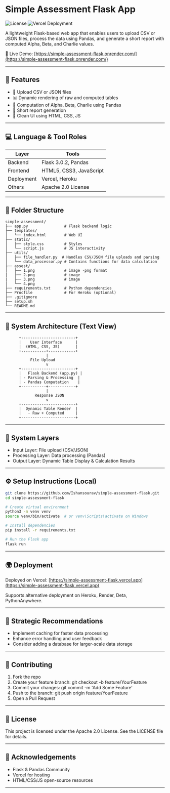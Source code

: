 
# Simple Assessment Flask App

![License](https://img.shields.io/badge/license-Apache%202.0-blue.svg)
![Vercel Deployment](https://img.shields.io/badge/Live%20Demo-Vercel-success?logo=vercel)

A lightweight Flask-based web app that enables users to upload CSV or JSON files, process the data using Pandas, and generate a short report with computed Alpha, Beta, and Charlie values.

🔗 Live Demo: [https://simple-assessment-flask.onrender.com/](https://simple-assessment-flask.onrender.com/)

---

## 🚀 Features

- 📂 Upload CSV or JSON files
- 📊 Dynamic rendering of raw and computed tables
- 🧠 Computation of Alpha, Beta, Charlie using Pandas
- 📜 Short report generation
- 🧼 Clean UI using HTML, CSS, JS

---

## 💻 Language & Tool Roles

| Layer            | Tools                              |
|------------------|------------------------------------|
| Backend          | Flask 3.0.2, Pandas                |
| Frontend         | HTML5, CSS3, JavaScript            |
| Deployment       | Vercel, Heroku                     |
| Others           | Apache 2.0 License                 |

---

## 🔧 Folder Structure

```
simple-assessment/
├── app.py                # Flask backend logic
├── templates/
│   └── index.html        # Web UI
├── static/
│   ├── style.css         # Styles
│   └── script.js         # JS interactivity
├── utils/
│   ├── file_handler.py  # Handles CSV/JSON file uploads and parsing
│   └── data_processor.py # Contains functions for data calculation
├── assest/
│   ├── 1.png             # image -png format
|   ├── 2.png             # image
|   ├── 3.png             # image 
│   └── 4.png             
├── requirements.txt      # Python dependencies
├── Procfile              # For Heroku (optional)
├── .gitignore
├── setup.sh
└── README.md
```

---

## 🧠 System Architecture (Text View)

```
      +------------------------+
      |    User Interface      |
      |  (HTML, CSS, JS)       |
      +-----------+------------+
                  |
           File Upload
                  v
      +------------------------+
      |   Flask Backend (app.py) |
      | - Parsing & Processing  |
      | - Pandas Computation    |
      +-----------+------------+
                  |
             Response JSON
                  v
      +------------------------+
      |  Dynamic Table Render  |
      |   - Raw + Computed     |
      +------------------------+
```
---

## 🔧 System Layers

- Input Layer: File upload (CSV/JSON)
- Processing Layer: Data processing (Pandas)
- Output Layer: Dynamic Table Display & Calculation Results

---

## ⚙️ Setup Instructions (Local)

```bash
git clone https://github.com/Ishansourav/simple-assessment-flask.git
cd simple-assessment-flask

# Create virtual environment
python3 -m venv venv
source venv/bin/activate  # or venv\Scripts\activate on Windows

# Install dependencies
pip install -r requirements.txt

# Run the Flask app
flask run
```

---

## 🌍 Deployment

Deployed on Vercel: [https://simple-assessment-flask.vercel.app](https://simple-assessment-flask.vercel.app)

Supports alternative deployment on Heroku, Render, Deta, PythonAnywhere.

---

<div class="section">
      <h2>🧠 Strategic Recommendations</h2>
      <ul>
            <li>Implement caching for faster data processing</li>
            <li>Enhance error handling and user feedback</li>
            <li>Consider adding a database for larger-scale data storage</li>
    </ul>
  </div>

---

## 🤝 Contributing

1. Fork the repo
2. Create your feature branch: git checkout -b feature/YourFeature
3. Commit your changes: git commit -m 'Add Some Feature'
4. Push to the branch: git push origin feature/YourFeature
5. Open a Pull Request

---

## 📜 License

This project is licensed under the Apache 2.0 License. See the LICENSE file for details.

---

## 🙏 Acknowledgements

- Flask & Pandas Community
- Vercel for hosting
- HTML/CSS/JS open-source resources

---
